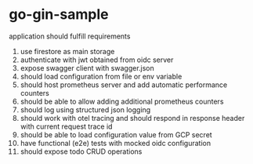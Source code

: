 # go-gin-sample

application should fulfill requirements

1. use firestore as main storage
2. authenticate with jwt obtained from oidc server
3. expose swagger client with swagger.json
4. should load configuration from file or env variable
5. should host prometheus server and add automatic performance counters
6. should be able to allow adding additional prometheus counters
7. should log using structured json logging
8. should work with otel tracing and should respond in response header with current request trace id
9. should be able to load configuration value from GCP secret 
10. have functional (e2e) tests with mocked oidc configuration
11. should expose todo CRUD operations